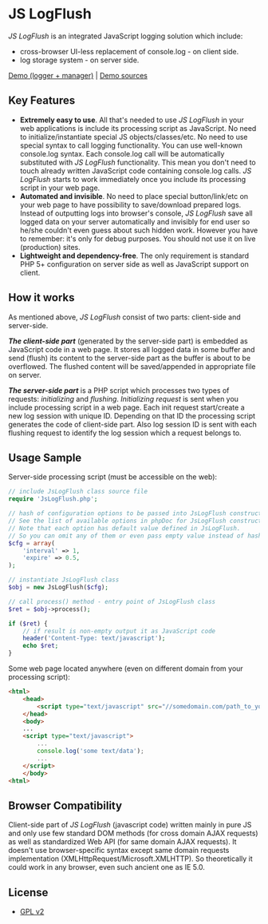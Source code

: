 JS LogFlush
===============

_JS LogFlush_ is an integrated JavaScript logging solution which include:
* cross-browser UI-less replacement of console.log - on client side.
* log storage system - on server side.

[Demo (logger + manager)](http://demos.savreen.com/jslogflush-manager/) | [Demo sources](https://github.com/hindmost/jslogflush-manager)


Key Features
-------------
* **Extremely easy to use**. All that's needed to use _JS LogFlush_ in your web applications is include its processing script as JavaScript. No need to initialize/instantiate special JS objects/classes/etc. No need to use special syntax to call logging functionality. You can use well-known console.log syntax. Each console.log call will be automatically substituted with _JS LogFlush_ functionality. This mean you don't need to touch already written JavaScript code containing console.log calls. _JS LogFlush_ starts to work immediately once you include its processing script in your web page.
* **Automated and invisible**. No need to place special button/link/etc on your web page to have possibility to save/download prepared logs. Instead of outputting logs into browser's console, _JS LogFlush_ save all logged data on your server automatically and invisibly for end user so he/she couldn't even guess about such hidden work. However you have to remember: it's only for debug purposes. You should not use it on live (production) sites.
* **Lightweight and dependency-free**. The only requirement is standard PHP 5+ configuration on server side as well as JavaScript support on client.


How it works
-------------
As mentioned above, _JS LogFlush_ consist of two parts: client-side and server-side.

**_The client-side part_** (generated by the server-side part) is embedded as JavaScript code in a web page. It stores all logged data in some buffer and send (flush) its content to the server-side part as the buffer is about to be overflowed. The flushed content will be saved/appended in appropriate file on server.

**_The server-side part_** is a PHP script which processes two types of requests: _initializing_ and _flushing_. _Initializing request_ is sent when you include processing script in a web page. Each init request start/create a new log session with unique ID. Depending on that ID the processing script generates the code of client-side part. Also log session ID is sent with each flushing request to identify the log session which a request belongs to.


Usage Sample
-------------
Server-side processing script (must be accessible on the web):

``` php
// include JsLogFlush class source file
require 'JsLogFlush.php';

// hash of configuration options to be passed into JsLogFlush constructor.
// See the list of available options in phpDoc for JsLogFlush constructor.
// Note that each option has default value defined in JsLogFlush.
// So you can omit any of them or even pass empty value instead of hash.
$cfg = array(
    'interval' => 1,
    'expire' => 0.5,
);

// instantiate JsLogFlush class
$obj = new JsLogFlush($cfg);

// call process() method - entry point of JsLogFlush class
$ret = $obj->process();

if ($ret) {
    // if result is non-empty output it as JavaScript code
    header('Content-Type: text/javascript');
    echo $ret;
}
```

Some web page located anywhere (even on different domain from your processing script):

``` html
<html>
    <head>
        <script type="text/javascript" src="//somedomain.com/path_to_your_processing_script.php?buffSize=1000&logTimeshifts=1"></script>
    </head>
    <body>
    ...
    <script type="text/javascript">
        ...
        console.log('some text/data');
        ...
    </script>
    </body>
<html>
```


Browser Compatibility
-------------
Client-side part of _JS LogFlush_ (javascript code) written mainly in pure JS and only use few standard DOM methods (for cross domain AJAX requests) as well as standardized Web API (for same domain AJAX requests). It doesn't use browser-specific syntax except same domain requests implementation (XMLHttpRequest/Microsoft.XMLHTTP). So theoretically it could work in any browser, even such ancient one as IE 5.0.


License
-------------
* [GPL v2](http://opensource.org/licenses/GPL-2.0)
